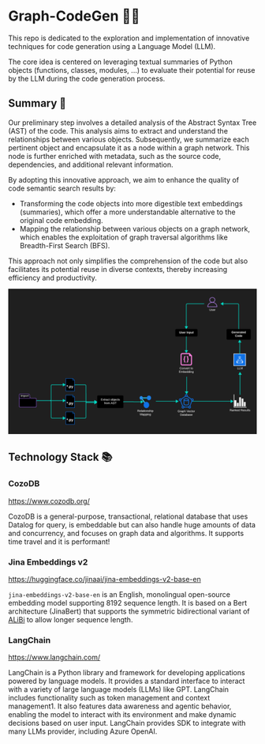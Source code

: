# Graph-CodeGen 🤖🧠

This repo is dedicated to the exploration and implementation of innovative techniques for code generation using a Language Model (LLM).

The core idea is centered on leveraging textual summaries of Python objects (functions, classes, modules, ...) to evaluate their potential for reuse by the LLM during the code generation process.

## Summary 📝

Our preliminary step involves a detailed analysis of the Abstract Syntax Tree (AST) of the code. This analysis aims to extract and understand the relationships between various objects. Subsequently, we summarize each pertinent object and encapsulate it as a node within a graph network. This node is further enriched with metadata, such as the source code, dependencies, and additional relevant information.

By adopting this innovative approach, we aim to enhance the quality of code semantic search results by:

- Transforming the code objects into more digestible text embeddings (summaries), which offer a more understandable alternative to the original code embedding.
- Mapping the relationship between various objects on a graph network, which enables the exploitation of graph traversal algorithms like Breadth-First Search (BFS).

This approach not only simplifies the comprehension of the code but also facilitates its potential reuse in diverse contexts, thereby increasing efficiency and productivity.

![Flowchart](flowchart.png "Flowchart")

## Technology Stack 📚

### CozoDB

https://www.cozodb.org/

CozoDB is a general-purpose, transactional, relational database that uses Datalog for query, is embeddable but can also handle huge amounts of data and concurrency, and focuses on graph data and algorithms. It supports time travel and it is performant!

### Jina Embeddings v2

https://huggingface.co/jinaai/jina-embeddings-v2-base-en

`jina-embeddings-v2-base-en` is an English, monolingual open-source embedding model supporting 8192 sequence length. It is based on a Bert architecture (JinaBert) that supports the symmetric bidirectional variant of [ALiBi](https://arxiv.org/abs/2108.12409) to allow longer sequence length.

### LangChain

https://www.langchain.com/

LangChain is a Python library and framework for developing applications powered by language models. It provides a standard interface to interact with a variety of large language models (LLMs) like GPT. LangChain includes functionality such as token management and context management1. It also features data awareness and agentic behavior, enabling the model to interact with its environment and make dynamic decisions based on user input. LangChain provides SDK to integrate with many LLMs provider, including Azure OpenAI.
